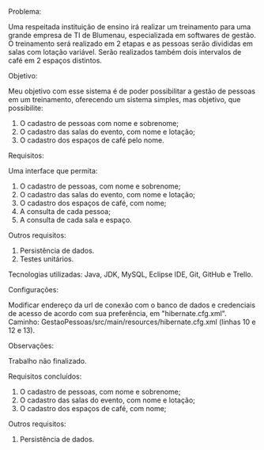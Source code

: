 Problema:

Uma respeitada instituição de ensino irá realizar um treinamento para uma grande empresa de TI de Blumenau, especializada em softwares de gestão. O treinamento será realizado em 2 etapas e as pessoas serão divididas em salas com lotação variável. Serão realizados também dois intervalos de café em 2 espaços distintos.

Objetivo:

Meu objetivo com esse sistema é de poder possibilitar a gestão de pessoas em um treinamento, oferecendo um sistema simples, mas objetivo, que possibilite:
1.	O cadastro de pessoas com nome e sobrenome;
2.	O cadastro das salas do evento, com nome e lotação;
3.	O cadastro dos espaços de café pelo nome.

Requisitos:

Uma interface que permita:
1.	O cadastro de pessoas, com nome e sobrenome;
2.	O cadastro das salas do evento, com nome e lotação;
3.	O cadastro dos espaços de café, com nome;
4.	A consulta de cada pessoa;
5.	A consulta de cada sala e espaço.

Outros requisitos:
1.	Persistência de dados.
2.	Testes unitários.

Tecnologias utilizadas:
Java, JDK, MySQL, Eclipse IDE, Git, GitHub e Trello.

Configurações:

Modificar endereço da url de conexão com o banco de dados e credenciais de acesso de acordo com sua preferência, em "hibernate.cfg.xml".
Caminho: GestaoPessoas/src/main/resources/hibernate.cfg.xml (linhas 10 e 12 e 13).

Observações:

Trabalho não finalizado.

Requisitos concluídos:

1.	O cadastro de pessoas, com nome e sobrenome;
2.	O cadastro das salas do evento, com nome e lotação;
3.	O cadastro dos espaços de café, com nome;

Outros requisitos:
1.	Persistência de dados.
